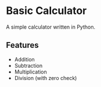 # Basic Calculator

A simple calculator written in Python.

## Features
- Addition
- Subtraction
- Multiplication
- Division (with zero check)
